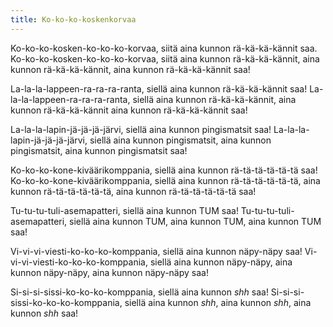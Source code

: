 ```yaml
---
title: Ko-ko-ko-koskenkorvaa
---
```

Ko-ko-ko-kosken-ko-ko-ko-korvaa,
siitä aina kunnon rä-kä-kä-kännit saa.
Ko-ko-ko-kosken-ko-ko-ko-korvaa,
siitä aina kunnon rä-kä-kä-kännit,
aina kunnon rä-kä-kä-kännit,
aina kunnon rä-kä-kä-kännit saa!

La-la-la-lappeen-ra-ra-ra-ranta,
siellä aina kunnon rä-kä-kä-kännit saa!
La-la-la-lappeen-ra-ra-ra-ranta,
siellä aina kunnon rä-kä-kä-kännit,
aina kunnon rä-kä-kä-kännit
aina kunnon rä-kä-kä-kännit saa!

La-la-la-lapin-jä-jä-jä-järvi,
siellä aina kunnon pingismatsit saa!
La-la-la-lapin-jä-jä-jä-järvi,
siellä aina kunnon pingismatsit,
aina kunnon pingismatsit,
aina kunnon pingismatsit saa!

Ko-ko-ko-kone-kiväärikomppania,
siellä aina kunnon rä-tä-tä-tä-tä-tä saa!
Ko-ko-ko-kone-kiväärikomppania,
siellä aina kunnon rä-tä-tä-tä-tä-tä,
aina kunnon rä-tä-tä-tä-tä-tä,
aina kunnon rä-tä-tä-tä-tä-tä saa!

Tu-tu-tu-tuli-asemapatteri,
siellä aina kunnon TUM saa!
Tu-tu-tu-tuli-asemapatteri,
siellä aina kunnon TUM,
aina kunnon TUM,
aina kunnon TUM saa!

Vi-vi-vi-viesti-ko-ko-ko-komppania,
siellä aina kunnon näpy-näpy saa!
Vi-vi-vi-viesti-ko-ko-ko-komppania,
siellä aina kunnon näpy-näpy,
aina kunnon näpy-näpy,
aina kunnon näpy-näpy saa!

Si-si-si-sissi-ko-ko-ko-komppania,
siellä aina kunnon *shh* saa!
Si-si-si-sissi-ko-ko-ko-komppania,
siellä aina kunnon *shh*,
aina kunnon *shh*,
aina kunnon *shh* saa!
